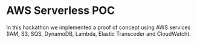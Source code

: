# AWS Serverless POC
In this hackathon we implemented a proof of concept using AWS services (IAM, S3, SQS, DynamoDB, Lambda, Elastic Transcoder and CloudWatch).
